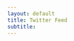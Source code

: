 ```yaml
---
layout: default
title: Twitter Feed
subtitle: 
---
```



<p align="center">
<a class="twitter-timeline" data-width="400" data-height="800" href="https://twitter.com/Israel_Abebe?ref_src=twsrc%5Etfw"></a> <script async src="https://platform.twitter.com/widgets.js" charset="utf-8"></script>
</p>
